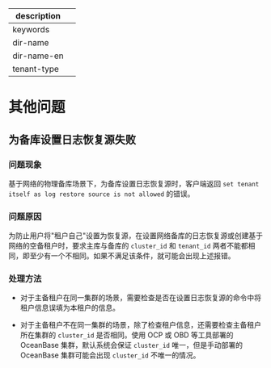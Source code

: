 |description||
|---|---|
|keywords||
|dir-name||
|dir-name-en||
|tenant-type||

# 其他问题

## 为备库设置日志恢复源失败

### 问题现象

基于网络的物理备库场景下，为备库设置日志恢复源时，客户端返回 `set tenant itself as log restore source is not allowed` 的错误。

### 问题原因

为防止用户将"租户自己"设置为恢复源，在设置网络备库的日志恢复源或创建基于网络的空备租户时，要求主库与备库的 `cluster_id` 和 `tenant_id` 两者不能都相同，即至少有一个不相同。如果不满足该条件，就可能会出现上述报错。

### 处理方法

* 对于主备租户在同一集群的场景，需要检查是否在设置日志恢复源的命令中将租户信息误填为本租户的信息。

* 对于主备租户不在同一集群的场景，除了检查租户信息，还需要检查主备租户所在集群的 `cluster_id` 是否相同。使用 OCP 或 OBD 等工具部署的 OceanBase 集群，默认系统会保证 `cluster_id` 唯一，但是手动部署的 OceanBase 集群可能会出现 `cluster_id` 不唯一的情况。